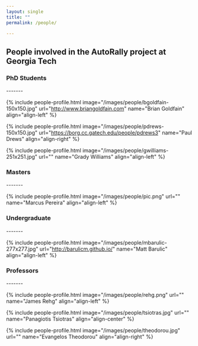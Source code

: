 ```yaml
---
layout: single
title: ""
permalink: /people/

---
```


<h2 class="page__title"> People involved in the AutoRally project at Georgia Tech</h2>

<h3 class="page__subtitle">PhD Students</h3>
-------

{% include people-profile.html image="/images/people/bgoldfain-150x150.jpg" url="http://www.briangoldfain.com" name="Brian Goldfain" align="align-left" %}

{% include people-profile.html image="/images/people/pdrews-150x150.jpg" url="https://borg.cc.gatech.edu/people/pdrews3" name="Paul Drews" align="align-right" %}

{% include people-profile.html image="/images/people/gwilliams-251x251.jpg" url="" name="Grady Williams" align="align-left" %}



<h3 class="page__subtitle">Masters</h3>
-------

{% include people-profile.html image="/images/people/pic.png" url="" name="Marcus Pereira" align="align-left" %}

<h3 class="page__subtitle">Undergraduate</h3>
-------

{% include people-profile.html image="/images/people/mbarulic-277x277.jpg" url="http://barulicm.github.io/" name="Matt Barulic" align="align-left" %}

<h3 class="page__subtitle">Professors</h3>
-------

{% include people-profile.html image="/images/people/rehg.png" url="" name="James Rehg" align="align-left" %}

{% include people-profile.html image="/images/people/tsiotras.jpg" url="" name="Panagiotis Tsiotras" align="align-center" %}

{% include people-profile.html image="/images/people/theodorou.jpg" url="" name="Evangelos Theodorou" align="align-right" %}